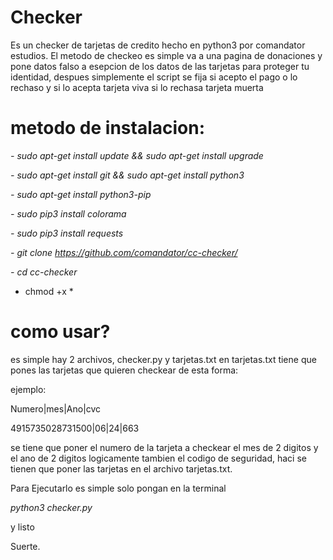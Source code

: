 # Checker
Es un checker de tarjetas de credito hecho en python3 por comandator estudios.
El metodo de checkeo es simple va a una pagina de donaciones y pone datos falso a esepcion de los datos de las tarjetas para proteger tu identidad,
despues simplemente el script se fija si acepto el pago o lo rechaso y si lo acepta tarjeta viva si lo rechasa tarjeta muerta

# metodo de instalacion:

*- sudo apt-get install update && sudo apt-get install upgrade*

*- sudo apt-get install git && sudo apt-get install python3*

*- sudo apt-get install python3-pip*

*- sudo pip3 install colorama*

*- sudo pip3 install requests*

*- git clone https://github.com/comandator/cc-checker/*

*- cd cc-checker*

- chmod +x *


# como usar?

es simple hay 2 archivos, checker.py y tarjetas.txt en tarjetas.txt tiene que pones las tarjetas que quieren checkear
de esta forma:

ejemplo:

Numero|mes|Ano|cvc

4915735028731500|06|24|663

se tiene que poner el numero de la tarjeta a checkear el mes de 2 digitos y el ano de 2 digitos logicamente tambien el codigo de seguridad, haci se tienen que poner las tarjetas en el archivo tarjetas.txt.

Para Ejecutarlo es simple solo pongan en la terminal

*python3 checker.py*

y listo 

Suerte.
